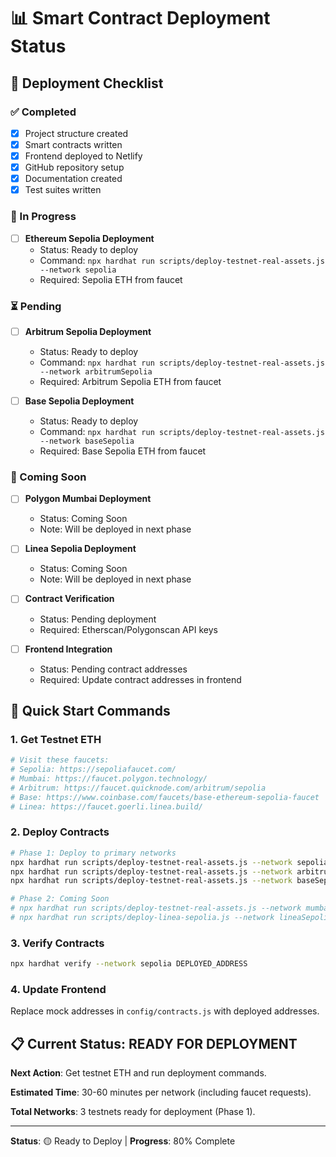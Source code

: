 # 📊 Smart Contract Deployment Status

## 🎯 Deployment Checklist

### ✅ Completed
- [x] Project structure created
- [x] Smart contracts written
- [x] Frontend deployed to Netlify
- [x] GitHub repository setup
- [x] Documentation created
- [x] Test suites written

### 🔄 In Progress
- [ ] **Ethereum Sepolia Deployment**
  - Status: Ready to deploy
  - Command: `npx hardhat run scripts/deploy-testnet-real-assets.js --network sepolia`
  - Required: Sepolia ETH from faucet

### ⏳ Pending
- [ ] **Arbitrum Sepolia Deployment**
  - Status: Ready to deploy
  - Command: `npx hardhat run scripts/deploy-testnet-real-assets.js --network arbitrumSepolia`
  - Required: Arbitrum Sepolia ETH from faucet

- [ ] **Base Sepolia Deployment**
  - Status: Ready to deploy
  - Command: `npx hardhat run scripts/deploy-testnet-real-assets.js --network baseSepolia`
  - Required: Base Sepolia ETH from faucet

### 🚧 Coming Soon
- [ ] **Polygon Mumbai Deployment**
  - Status: Coming Soon
  - Note: Will be deployed in next phase

- [ ] **Linea Sepolia Deployment**
  - Status: Coming Soon
  - Note: Will be deployed in next phase

- [ ] **Contract Verification**
  - Status: Pending deployment
  - Required: Etherscan/Polygonscan API keys

- [ ] **Frontend Integration**
  - Status: Pending contract addresses
  - Required: Update contract addresses in frontend

## 🚀 Quick Start Commands

### 1. Get Testnet ETH
```bash
# Visit these faucets:
# Sepolia: https://sepoliafaucet.com/
# Mumbai: https://faucet.polygon.technology/
# Arbitrum: https://faucet.quicknode.com/arbitrum/sepolia
# Base: https://www.coinbase.com/faucets/base-ethereum-sepolia-faucet
# Linea: https://faucet.goerli.linea.build/
```

### 2. Deploy Contracts
```bash
# Phase 1: Deploy to primary networks
npx hardhat run scripts/deploy-testnet-real-assets.js --network sepolia
npx hardhat run scripts/deploy-testnet-real-assets.js --network arbitrumSepolia
npx hardhat run scripts/deploy-testnet-real-assets.js --network baseSepolia

# Phase 2: Coming Soon
# npx hardhat run scripts/deploy-testnet-real-assets.js --network mumbai
# npx hardhat run scripts/deploy-linea-sepolia.js --network lineaSepolia
```

### 3. Verify Contracts
```bash
npx hardhat verify --network sepolia DEPLOYED_ADDRESS
```

### 4. Update Frontend
Replace mock addresses in `config/contracts.js` with deployed addresses.

## 📋 Current Status: READY FOR DEPLOYMENT

**Next Action**: Get testnet ETH and run deployment commands.

**Estimated Time**: 30-60 minutes per network (including faucet requests).

**Total Networks**: 3 testnets ready for deployment (Phase 1).

---

**Status**: 🟡 Ready to Deploy | **Progress**: 80% Complete
